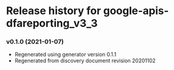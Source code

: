 # Release history for google-apis-dfareporting_v3_3

### v0.1.0 (2021-01-07)

* Regenerated using generator version 0.1.1
* Regenerated from discovery document revision 20201102

